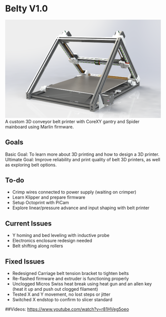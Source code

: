 # Belty V1.0
![Belty V1.0](./images/beltyv1.png)
A custom 3D conveyor belt printer with CoreXY gantry and Spider mainboard using Marlin firmware. 

## Goals
Basic Goal: To learn more about 3D printing and how to design a 3D printer. 
Ultimate Goal: Improve reliability and print quality of belt 3D printers, as well as exploring belt options. 

## To-do
- Crimp wires connected to power supply (waiting on crimper)
- Learn Klipper and prepare firmware
- Setup Octoprint with PiCam
- Explore linear/pressure advance and input shaping with belt printer

## Current Issues
- Y homing and bed leveling with inductive probe
- Electronics enclosure redesign needed
- Belt shifting along rollers

## Fixed Issues
- Redesigned Carriage belt tension bracket to tighten belts
- Re-flashed firmware and extruder is functioning properly
- Unclogged Micros Swiss heat break using heat gun and an allen key (heat it up and push out clogged filament) 
- Tested X and Y movement, no lost steps or jitter
- Switched X endstop to confirm to slicer standard

##Videos: 
https://www.youtube.com/watch?v=r81HVeg5oeo
